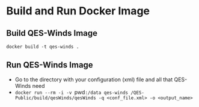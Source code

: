 # Build and Run Docker Image

## Build QES-Winds Image
`docker build -t qes-winds .`

## Run QES-Winds Image
- Go to the directory with your configuration (xml) file and all that QES-Winds need
- `docker run --rm -i -v `pwd`:/data qes-winds /QES-Public/build/qesWinds/qesWinds -q <conf_file.xml> -o <output_name>`
